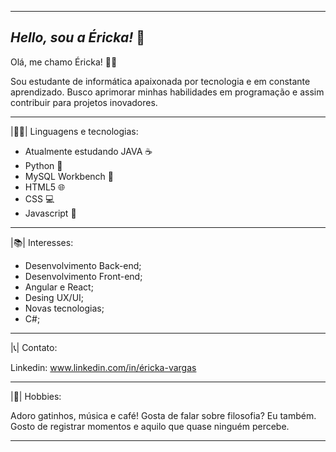------------------------------------
*Hello, sou a Éricka!* 👋
------------------------------------

Olá, me chamo Éricka! 🙋‍♀️


Sou estudante de informática apaixonada por tecnologia e em constante aprendizado.
Busco aprimorar minhas habilidades em programação e assim contribuir para projetos inovadores.

----------------------------------------------------------------------------------------------------
|👩‍💻| Linguagens e tecnologias:

- Atualmente estudando JAVA ☕️ 
- Python 🐍
- MySQL Workbench 🎲
- HTML5 🌐
- CSS 💻 
- Javascript 💛
----------------------------------------------------------------------------------------------------
|📚| Interesses:

- Desenvolvimento Back-end;
- Desenvolvimento Front-end;
- Angular e React;
- Desing UX/UI;
- Novas tecnologias;
- C#;
----------------------------------------------------------------------------------------------------
|📞| Contato:

Linkedin: www.linkedin.com/in/éricka-vargas

----------------------------------------------------------------------------------------------------

|📸| Hobbies:

Adoro gatinhos, música e café! Gosta de falar sobre filosofia? Eu também.
Gosto de registrar momentos e aquilo que quase ninguém percebe.

----------------------------------------------------------------------------------------------------

